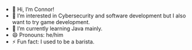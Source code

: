 - 👋 Hi, I’m Connor!
- 👀 I’m interested in Cybersecurity and software development but I also want to try game development.
- 🌱 I’m currently learning Java mainly.
- 😄 Pronouns: he/him
- ⚡ Fun fact: I used to be a barista.

<!---
Cryolyst/Cryolyst is a ✨ special ✨ repository because its `README.md` (this file) appears on your GitHub profile.
You can click the Preview link to take a look at your changes.
--->
